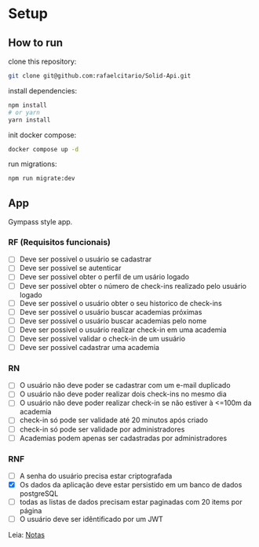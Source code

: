 # Setup

## How to run

clone this repository:

```bash
git clone git@github.com:rafaelcitario/Solid-Api.git
```

install dependencies:

```bash
npm install
# or yarn
yarn install
```

init docker compose:

```bash
docker compose up -d
```

run migrations:

```bash
npm run migrate:dev
```

## App

Gympass style app.

### RF (Requisitos funcionais)

- [ ] Deve ser possivel o usuário se cadastrar
- [ ] Deve ser possivel se autenticar
- [ ] Deve ser possivel obter o perfil de um usário logado
- [ ] Deve ser possivel obter o número de check-ins realizado pelo usuário logado
- [ ] Deve ser possivel o usuário obter o seu historico de check-ins
- [ ] Deve ser possivel o usuário buscar academias próximas
- [ ] Deve ser possivel o usuário buscar academias pelo nome
- [ ] Deve ser possivel o usuário realizar check-in em uma academia
- [ ] Deve ser possivel validar o check-in de um usuário
- [ ] Deve ser possivel cadastrar uma academia

### RN

- [ ] O usuário não deve poder se cadastrar com um e-mail duplicado
- [ ] O usuário não deve poder realizar dois check-ins no mesmo dia
- [ ] O usuário não deve poder realizar check-in se não estiver à <=100m da academia
- [ ] check-in só pode ser validade até 20 minutos após criado
- [ ] check-in só pode ser validade por administradores
- [ ] Academias podem apenas ser cadastradas por administradores

### RNF

- [ ] A senha do usuário precisa estar criptografada
- [x] Os dados da aplicação deve estar persistido em um banco de dados postgreSQL
- [ ] todas as listas de dados precisam estar paginadas com 20 items por página
- [ ] O usuário deve ser idêntificado por um JWT

Leia: [Notas](https://github.com/rafaelcitario/Solid-Api/blob/master/notes.txt)
